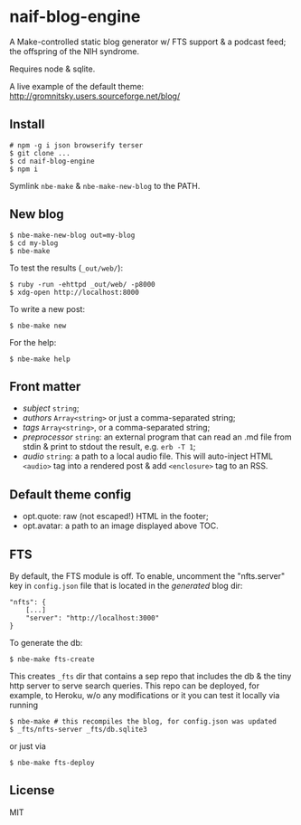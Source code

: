 # naif-blog-engine

A Make-controlled static blog generator w/ FTS support & a podcast
feed; the offspring of the NIH syndrome.

Requires node & sqlite.

A live example of the default theme:
http://gromnitsky.users.sourceforge.net/blog/

## Install

~~~
# npm -g i json browserify terser
$ git clone ...
$ cd naif-blog-engine
$ npm i
~~~

Symlink `nbe-make` & `nbe-make-new-blog` to the PATH.

## New blog

~~~
$ nbe-make-new-blog out=my-blog
$ cd my-blog
$ nbe-make
~~~

To test the results (`_out/web/`):

~~~
$ ruby -run -ehttpd _out/web/ -p8000
$ xdg-open http://localhost:8000
~~~

To write a new post:

    $ nbe-make new

For the help:

    $ nbe-make help

## Front matter

* *subject* `string`;
* *authors* `Array<string>` or just a comma-separated string;
* *tags* `Array<string>`, or a comma-separated string;
* *preprocessor* `string`: an external program that can read an .md
  file from stdin & print to stdout the result, e.g. `erb -T 1`;
* *audio* `string`: a path to a local audio file. This will
  auto-inject HTML `<audio>` tag into a rendered post & add
  `<enclosure>` tag to an RSS.

## Default theme config

* opt.quote: raw (not escaped!) HTML in the footer;
* opt.avatar: a path to an image displayed above TOC.

## FTS

By default, the FTS module is off. To enable, uncomment the
"nfts.server" key in `config.json` file that is located in the
*generated* blog dir:

~~~
"nfts": {
    [...]
    "server": "http://localhost:3000"
}
~~~

To generate the db:

    $ nbe-make fts-create

This creates `_fts` dir that contains a sep repo that includes the db
& the tiny http server to serve search queries. This repo can be
deployed, for example, to Heroku, w/o any modifications or it you can
test it locally via running

    $ nbe-make # this recompiles the blog, for config.json was updated
    $ _fts/nfts-server _fts/db.sqlite3

or just via

    $ nbe-make fts-deploy

## License

MIT

